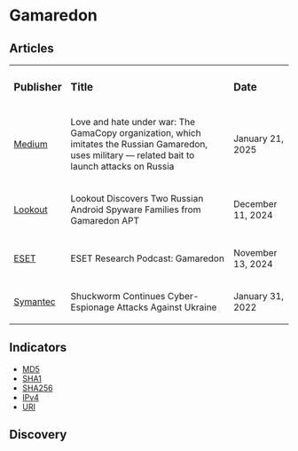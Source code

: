 # Gamaredon

## Articles
<table>
  <tr>
    <td>
      <h3>Publisher</h3>
    </td>
    <td>
      <h3>Title</h3>
    </td>
    <td>
      <h3>Date</h3>
    </td>
  </tr>
  <tr>
    <td>
      <a href="https://medium.com/@knownsec404team/love-and-hate-under-war-the-gamacopy-organization-which-imitates-the-russian-gamaredon-uses-560ba5e633fa">Medium</a>
    </td>
    <td>
      <p>Love and hate under war: The GamaCopy organization, which imitates the Russian Gamaredon, uses military — related bait to launch attacks on Russia</p>
    </td>
    <td>
      <p>January 21, 2025</p>
    </td>
  </tr>
  <tr>
    <td>
      <a href="https://www.lookout.com/threat-intelligence/article/gamaredon-russian-android-surveillanceware">Lookout</a>
    </td>
    <td>
      <p>Lookout Discovers Two Russian Android Spyware Families from Gamaredon APT</p>
    </td>
    <td>
      <p>December 11, 2024</p>
    </td>
  </tr>
  <tr>
    <td>
      <a href="https://www.welivesecurity.com/en/podcasts/eset-research-podcast-gamaredon/">ESET</a>
    </td>
    <td>
      <p>ESET Research Podcast: Gamaredon</p>
    </td>
    <td>
      <p>November 13, 2024</p>
    </td>
  </tr>
  <tr>
    <td>
      <a href="https://www.security.com/threat-intelligence/shuckworm-gamaredon-espionage-ukraine">Symantec</a>
    </td>
    <td>
      <p>Shuckworm Continues Cyber-Espionage Attacks Against Ukraine</p>
    </td>
    <td>
      <p>January 31, 2022</p>
    </td>
  </tr>
</table>


## Indicators
- <a href="https://github.com/PudgyDragon/IOCs/blob/main/All/Gamaredon%20Group/samples.md5">MD5</a>
- <a href="https://github.com/PudgyDragon/IOCs/blob/main/All/Gamaredon%20Group/samples.sha1">SHA1</a>
- <a href="https://github.com/PudgyDragon/IOCs/blob/main/All/Gamaredon%20Group/samples.sha256">SHA256</a>
- <a href="https://github.com/PudgyDragon/IOCs/blob/main/All/Gamaredon%20Group/IPv4.txt">IPv4</a>
- <a href="https://github.com/PudgyDragon/IOCs/blob/main/All/Gamaredon%20Group/uri.txt">URI</a>

## Discovery

